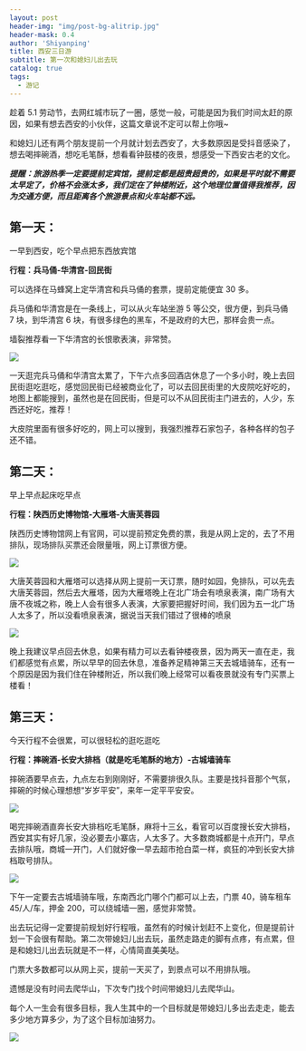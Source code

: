 ```yaml
---
layout: post
header-img: "img/post-bg-alitrip.jpg"
header-mask: 0.4
author: 'Shiyanping'
title: 西安三日游
subtitle: 第一次和媳妇儿出去玩
catalog: true
tags:
  - 游记
---
```


趁着 5.1 劳动节，去网红城市玩了一圈，感觉一般，可能是因为我们时间太赶的原因，如果有想去西安的小伙伴，这篇文章说不定可以帮上你哦~

和媳妇儿还有两个朋友提前一个月就计划去西安了，大多数原因是受抖音感染了，想去喝摔碗酒，想吃毛笔酥，想看看钟鼓楼的夜景，想感受一下西安古老的文化。

**_提醒：旅游热季一定要提前定宾馆，提前定都是超贵超贵的，如果是平时就不需要太早定了，价格不会涨太多，我们定在了钟楼附近，这个地理位置值得我推荐，因为交通方便，而且距离各个旅游景点和火车站都不远。_**

<!-- more -->

## 第一天：

一早到西安，吃个早点把东西放宾馆

**行程：兵马俑-华清宫-回民街**

可以选择在马蜂窝上定华清宫和兵马俑的套票，提前定能便宜 30 多。

兵马俑和华清宫是在一条线上，可以从火车站坐游 5 等公交，很方便，到兵马俑 7 块，到华清宫 6 块，有很多绿色的黑车，不是政府的大巴，那样会贵一点。

墙裂推荐看一下华清宫的长恨歌表演，非常赞。

![](//upload-images.jianshu.io/upload_images/5882534-eec27e8a357ac3ff.jpg?imageMogr2/auto-orient/strip%7CimageView2/2/w/640)

一天逛完兵马俑和华清宫太累了，下午六点多回酒店休息了一个多小时，晚上去回民街逛吃逛吃，感觉回民街已经被商业化了，可以去回民街里的大皮院吃好吃的，地图上都能搜到，虽然也是在回民街，但是可以不从回民街主门进去的，人少，东西还好吃，推荐！

大皮院里面有很多好吃的，网上可以搜到，我强烈推荐石家包子，各种各样的包子还不错。

## 第二天：

早上早点起床吃早点

**行程：陕西历史博物馆-大雁塔-大唐芙蓉园**

陕西历史博物馆网上有官网，可以提前预定免费的票，我是从网上定的，去了不用排队，现场排队买票还会限量哦，网上订票很方便。

![](//upload-images.jianshu.io/upload_images/5882534-77dcb897a6dc4b39.jpg?imageMogr2/auto-orient/strip%7CimageView2/2/w/700)

大唐芙蓉园和大雁塔可以选择从网上提前一天订票，随时如园，免排队，可以先去大唐芙蓉园，然后去大雁塔，因为大雁塔晚上在北广场会有喷泉表演，南广场有大唐不夜城之称，晚上人会有很多人表演，大家要把握好时间，我们因为五一北广场人太多了，所以没看喷泉表演，据说当天我们错过了很棒的喷泉

![](//upload-images.jianshu.io/upload_images/5882534-dc0ffb8c693cefed.jpg?imageMogr2/auto-orient/strip%7CimageView2/2/w/700)

晚上我建议早点回去休息，如果有精力可以去看钟楼夜景，因为两天一直在走，我们都感觉有点累，所以早早的回去休息，准备养足精神第三天去城墙骑车，还有一个原因是因为我们住在钟楼附近，所以我们晚上经常可以看夜景就没有专门买票上楼看！

## 第三天：

今天行程不会很累，可以很轻松的逛吃逛吃

**行程：摔碗酒-长安大排档（就是吃毛笔酥的地方）-古城墙骑车**

摔碗酒要早点去，九点左右到刚刚好，不需要排很久队。主要是找抖音那个气氛，摔碗的时候心理想想“岁岁平安”，来年一定平平安安。

![](//upload-images.jianshu.io/upload_images/5882534-9dc334ba0f4866ab.jpg?imageMogr2/auto-orient/strip%7CimageView2/2/w/700)

喝完摔碗酒直奔长安大排档吃毛笔酥，麻将十三幺，看官可以百度搜长安大排档，西安其实有好几家，没必要去小寨店，人太多了。大多数商城都是十点开门，早点去排队哦，商城一开门，人们就好像一早去超市抢白菜一样，疯狂的冲到长安大排档取号排队。

![](//upload-images.jianshu.io/upload_images/5882534-a96e7e75807e2dcd.jpg?imageMogr2/auto-orient/strip%7CimageView2/2/w/700)

下午一定要去古城墙骑车哦，东南西北门哪个门都可以上去，门票 40，骑车租车 45/人/车，押金 200，可以绕城墙一圈，感觉非常赞。

出去玩记得一定要提前规划好行程哦，虽然有的时候计划赶不上变化，但是提前计划一下会很有帮助。第二次带媳妇儿出去玩，虽然走路走的脚有点疼，有点累，但是和媳妇儿出去玩就是不一样，心情简直美美哒。

门票大多数都可以从网上买，提前一天买了，到景点可以不用排队哦。

遗憾是没有时间去爬华山，下次专门找个时间带媳妇儿去爬华山。

每个人一生会有很多目标，我人生其中的一个目标就是带媳妇儿多出去走走，能去多少地方算多少，为了这个目标加油努力。

![](//upload-images.jianshu.io/upload_images/5882534-a12e5a3aed331a45.jpg?imageMogr2/auto-orient/strip%7CimageView2/2/w/700)
